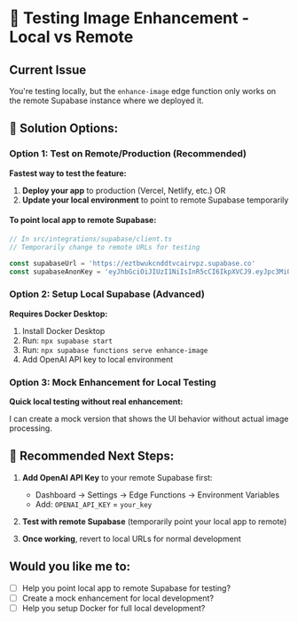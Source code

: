 # 🧪 Testing Image Enhancement - Local vs Remote

## Current Issue
You're testing locally, but the `enhance-image` edge function only works on the remote Supabase instance where we deployed it.

## 🎯 Solution Options:

### Option 1: Test on Remote/Production (Recommended)
**Fastest way to test the feature:**

1. **Deploy your app** to production (Vercel, Netlify, etc.) OR
2. **Update your local environment** to point to remote Supabase temporarily

#### To point local app to remote Supabase:
```javascript
// In src/integrations/supabase/client.ts
// Temporarily change to remote URLs for testing

const supabaseUrl = 'https://eztbwukcnddtvcairvpz.supabase.co'
const supabaseAnonKey = 'eyJhbGciOiJIUzI1NiIsInR5cCI6IkpXVCJ9.eyJpc3MiOiJzdXBhYmFzZSIsInJlZiI6ImV6dGJ3dWtjbmRkdHZjYWlydnB6Iiwicm9sZSI6ImFub24iLCJpYXQiOjE3MTkzMzMzMDEsImV4cCI6MjAzNDkwOTMwMX0.1XkI6NnqxLpK8F7LCpfTwYZmyIslwC7KhGf7qHqtB9A'
```

### Option 2: Setup Local Supabase (Advanced)
**Requires Docker Desktop:**

1. Install Docker Desktop
2. Run: `npx supabase start`
3. Run: `npx supabase functions serve enhance-image`
4. Add OpenAI API key to local environment

### Option 3: Mock Enhancement for Local Testing
**Quick local testing without real enhancement:**

I can create a mock version that shows the UI behavior without actual image processing.

## 🚀 Recommended Next Steps:

1. **Add OpenAI API Key** to your remote Supabase first:
   - Dashboard → Settings → Edge Functions → Environment Variables
   - Add: `OPENAI_API_KEY` = `your_key`

2. **Test with remote Supabase** (temporarily point your local app to remote)

3. **Once working**, revert to local URLs for normal development

## Would you like me to:
- [ ] Help you point local app to remote Supabase for testing?
- [ ] Create a mock enhancement for local development?
- [ ] Help you setup Docker for full local development? 